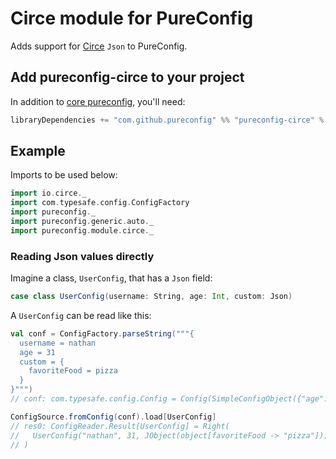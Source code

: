 # Circe module for PureConfig

Adds support for [Circe](https://circe.github.io/circe/) `Json` to PureConfig.

## Add pureconfig-circe to your project

In addition to [core pureconfig](https://github.com/pureconfig/pureconfig), you'll need:

```scala
libraryDependencies += "com.github.pureconfig" %% "pureconfig-circe" % "0.17.6"
```

## Example

Imports to be used below:

```scala
import io.circe._
import com.typesafe.config.ConfigFactory
import pureconfig._
import pureconfig.generic.auto._
import pureconfig.module.circe._
```

### Reading Json values directly

Imagine a class, `UserConfig`, that has a `Json` field:

```scala
case class UserConfig(username: String, age: Int, custom: Json)
```

A `UserConfig` can be read like this:

```scala
val conf = ConfigFactory.parseString("""{
  username = nathan
  age = 31
  custom = {
    favoriteFood = pizza
  }
}""")
// conf: com.typesafe.config.Config = Config(SimpleConfigObject({"age":31,"custom":{"favoriteFood":"pizza"},"username":"nathan"}))

ConfigSource.fromConfig(conf).load[UserConfig]
// res0: ConfigReader.Result[UserConfig] = Right(
//   UserConfig("nathan", 31, JObject(object[favoriteFood -> "pizza"]))
// )
```

